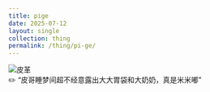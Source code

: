 ```yaml
---
title: pige
date: 2025-07-12
layout: single
collection: thing
permalink: /thing/pi-ge/
---
```


![皮革](https://imgse.com/i/pV16ky4)  
✏️ “皮哥睡梦间超不经意露出大大胃袋和大奶奶，真是米米嘟”